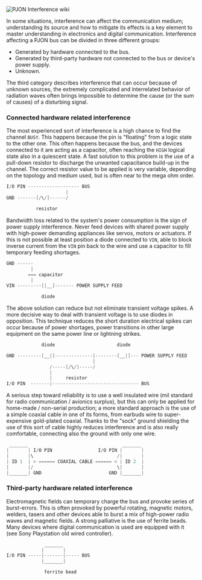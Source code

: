 ![PJON Interference wiki](http://www.gioblu.com/PJON/PJON-radio.jpg)

In some situations, interference can affect the communication medium; understanding its source and how to mitigate its effects is a key element to master understanding in electronics and digital communication. Interference affecting a PJON bus can be divided in three different groups:
- Generated by hardware connected to the bus.
- Generated by third-party hardware not connected to the bus or device's power supply.
- Unknown.

The third category describes interference that can occur because of unknown sources, the extremely complicated and interrelated behavior of radiation waves often brings impossible to determine the cause (or the sum of causes) of a disturbing signal.

### Connected hardware related interference
The most experienced sort of interference is a high chance to find the channel `BUSY`. This happens because the pin is "floating" from a logic state to the other one. This often happens because the bus, and the devices connected to it are acting as a capacitor, often reaching the `HIGH` logical state also in a quiescent state. A fast solution to this problem is the use of a pull-down resistor to discharge the unwanted capacitance build-up in the channel. The correct resistor value to be applied is very variable, depending on the topology and medium used, but is often near to the mega ohm order.
```cpp
I/O PIN ------------------- BUS
                      |
GND -------[/\/]------/

           resistor
```
Bandwidth loss related to the system's power consumption is the sign of power supply interference. Never feed devices with shared power supply with high-power demanding appliances like servos, motors or actuators. If this is not possible at least position a diode connected to `VIN`, able to block inverse current from the `VIN` pin back to the wire and use a capacitor to fill temporary feeding shortages.
```cpp
GND ------
         |    
        === capacitor
         |
VIN ---------[|__]------- POWER SUPPLY FEED

             diode
```
The above solution can reduce but not eliminate transient voltage spikes. A more decisive way to deal with transient voltage is to use diodes in opposition. This technique reduces the short duration electrical spikes can occur because of power shortages, power transitions in other large equipment on the same power line or lightning strikes.
```cpp
             diode                       diode

GND ---------[__|]--------------|--------[__|]--- POWER SUPPLY FEED
                                |                
                /-----[/\/]-----/  
                |
                |     resistor
I/O PIN  -------|-------------------------------- BUS                         
```
A serious step toward reliability is to use a well insulated wire (mil standard for radio communication / avionics surplus), but this can only be applied for home-made / non-serial production; a more standard approach is the use of a simple coaxial cable in one of its forms, from earbuds wire to super-expensive gold-plated coaxial. Thanks to the "sock" ground shielding the use of this sort of cable highly reduces interference and is also really comfortable, connecting also the ground with only one wire.

```cpp
 _______                                   _______
|       | I/O PIN                 I/O PIN |       |
|       |\                               /|       |
| ID 1  | > ====== COAXIAL CABLE ====== < | ID 2  |
|       |/                               \|       |
|_______| GND                         GND |_______|
```    

### Third-party hardware related interference
Electromagnetic fields can temporary charge the bus and provoke series of burst-errors. This is often provoked by powerful rotating, magnetic motors, welders, tasers and other devices able to burst a mix of high-power radio waves and magnetic fields. A strong palliative is the use of ferrite beads. Many devices where digital communication is used are equipped with it (see Sony Playstation old wired controller).
```cpp
              _______
             |       |
I/O PIN -----|-------|----- BUS
             |_______|

              ferrite bead
```   